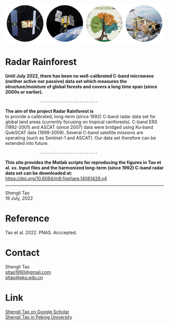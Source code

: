 

![C-band Radar sensors for monitoring tropical forests--key to a successful paris agreement](images/radar_forest.png)


                                                                           
# Radar Rainforest <br/>
**Until July 2022, there has been no well-calibrated C-band microwave (neither active nor passive) data set which measures the structure/moisture of global forests and covers a long time span (since 2000s or earlier).**<br/>   

                   --------------------------  

**The aim of the project Radar Rainforest is**<br/> to provide a calibrated, long-term (since 1992) C-band radar data set for global land areas (currently focusing on tropical rainforests). C-band ERS (1992-2001) and ASCAT (since 2007) data were bridged using Ku-band QuikSCAT data (1999-2009). Several C-band satellite missions are operating (such as Sentinel-1 and ASCAT). Our data set therefore can be extended into future.

                   --------------------------  
**This site provides the Matlab scripts for reproducing the figures in Tao et al. xx. 
Input files and the harmonized long-term (since 1992) C-band radar data set can be downloaded at:**<br/> https://doi.org/10.6084/m9.figshare.14061428.v4

   --------------------------  
Shengli Tao <br/>
19 July, 2022

# Reference <br/>
Tao et al. 2022. PNAS. Acccepted.

# Contact <br/>
Shengli Tao <br/>
sltao1990@gmail.com <br/>
sltao@pku.edu.cn <br/>

# Link <br/>
[Shengli Tao on Google Scholar](https://scholar.google.com.hk/citations?user=7NJkU6cAAAAJ&hl=en&oi=ao) <br/>
[Shengli Tao in Peking University](http://www.ecology.pku.edu.cn/index/teacher_content/cid/16/id/273/sid/0.html) 

